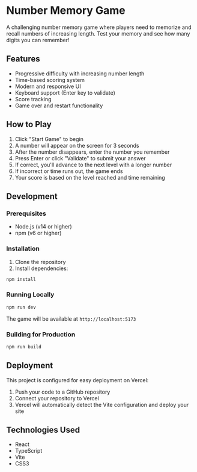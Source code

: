 # Number Memory Game

A challenging number memory game where players need to memorize and recall numbers of increasing length. Test your memory and see how many digits you can remember!

## Features

- Progressive difficulty with increasing number length
- Time-based scoring system
- Modern and responsive UI
- Keyboard support (Enter key to validate)
- Score tracking
- Game over and restart functionality

## How to Play

1. Click "Start Game" to begin
2. A number will appear on the screen for 3 seconds
3. After the number disappears, enter the number you remember
4. Press Enter or click "Validate" to submit your answer
5. If correct, you'll advance to the next level with a longer number
6. If incorrect or time runs out, the game ends
7. Your score is based on the level reached and time remaining

## Development

### Prerequisites

- Node.js (v14 or higher)
- npm (v6 or higher)

### Installation

1. Clone the repository
2. Install dependencies:
```bash
npm install
```

### Running Locally

```bash
npm run dev
```

The game will be available at `http://localhost:5173`

### Building for Production

```bash
npm run build
```

## Deployment

This project is configured for easy deployment on Vercel:

1. Push your code to a GitHub repository
2. Connect your repository to Vercel
3. Vercel will automatically detect the Vite configuration and deploy your site

## Technologies Used

- React
- TypeScript
- Vite
- CSS3
